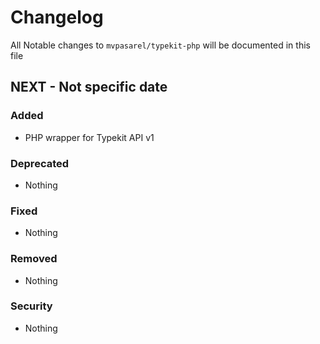 # Changelog

All Notable changes to `mvpasarel/typekit-php` will be documented in this file

## NEXT - Not specific date

### Added
- PHP wrapper for Typekit API v1

### Deprecated
- Nothing

### Fixed
- Nothing

### Removed
- Nothing

### Security
- Nothing
